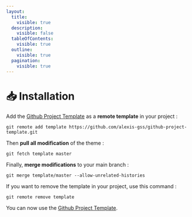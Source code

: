 ```yaml
---
layout:
  title:
    visible: true
  description:
    visible: false
  tableOfContents:
    visible: true
  outline:
    visible: true
  pagination:
    visible: true
---
```


# 📥 Installation

Add the [Github Project Template](https://github.com/alexis-gss/github-project-template) as a **remote template** in your project :

```
git remote add template https://github.com/alexis-gss/github-project-template.git
```

Then **pull all modification** of the theme :

```
git fetch template master
```

Finally, **merge modifications** to your main branch :

```
git merge template/master --allow-unrelated-histories
```

If you want to remove the template in your project, use this command :

```
git remote remove template
```

You can now use the [Github Project Template](https://github.com/alexis-gss/github-project-template).
